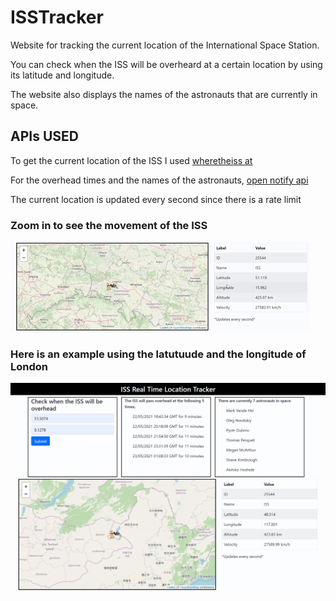 # ISSTracker

Website for tracking the current location of the International Space Station.

You can check when the ISS will be overheard at a certain location by using its latitude and longitude.

The website also displays the names of the astronauts that are currently in space.

## APIs USED

To get the current location of the ISS I used [wheretheiss at](https://wheretheiss.at/w/developer)

For the overhead times and the names of the astronauts, [open notify api](http://open-notify.org/)

The current location is updated every second since there is a rate limit

### Zoom in to see the movement of the ISS

![ISS Demo](./ISSGif.gif)

### Here is an example using the latutuude and the longitude of London

![Screenshot](./ISSScreenshot.png)
